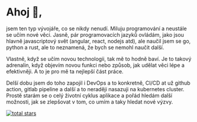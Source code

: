 # Ahoj 👋,

jsem ten typ vývojáře, co se nikdy nenudí. Miluju programování a neustále se učím nové věci. Jasně, pár programovacích jazyků ovládám, jako jsou hlavně javascriptový svět (angular, react, nodejs atd), ale naučil jsem se go, python a rust, ale to neznamená, že bych se nemohl naučit další.

Vlastně, když se učím novou technologii, tak mě to hodně baví. Je to takový adrenalin, když objevím novou funkci nebo způsob, jak udělat věci lépe a efektivněji. A to je pro mě ta nejlepší část práce.

Delší dobu jsem do toho zapojil i DevOps a to konkretně, CI/CD at už github action, gitlab pipeline a další a to neraději nasazuji na kubernetes cluster. Prostě starám se o celý životní cyklus aplikace a pořád hledám další možnosti, jak se zlepšovat v tom, co umím a taky hledat nové výzvy.

<p align="left">
      <a href="https://github.com/martinhlavacek?tab=repositories&sort=stargazers">
         <img alt="total stars" title="Total stars on GitHub" src="https://custom-icon-badges.demolab.com/github/stars/m4tt72?color=55960c&style=for-the-badge&labelColor=488207&logo=star"/></a>
   </p>
